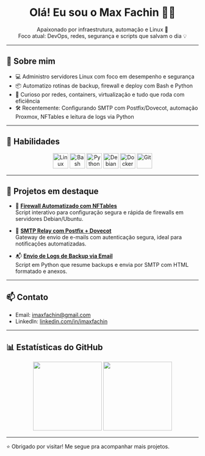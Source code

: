 <h1 align="center">Olá! Eu sou o Max Fachin 👨‍💻</h1>

<p align="center">
  Apaixonado por infraestrutura, automação e Linux 🐧<br>
  Foco atual: DevOps, redes, segurança e scripts que salvam o dia 💡
</p>

---

## 🚀 Sobre mim

- 💻 Administro servidores Linux com foco em desempenho e segurança
- 📦 Automatizo rotinas de backup, firewall e deploy com Bash e Python
- 🧠 Curioso por redes, containers, virtualização e tudo que roda com eficiência
- 🛠️ Recentemente: Configurando SMTP com Postfix/Dovecot, automação Proxmox, NFTables e leitura de logs via Python

---

## 🧰 Habilidades

<div align="center">
  <img src="https://cdn.jsdelivr.net/gh/devicons/devicon/icons/linux/linux-original.svg" height="40" alt="Linux"/>
  <img src="https://cdn.jsdelivr.net/gh/devicons/devicon/icons/bash/bash-original.svg" height="40" alt="Bash"/>
  <img src="https://cdn.jsdelivr.net/gh/devicons/devicon/icons/python/python-original.svg" height="40" alt="Python"/>
  <img src="https://cdn.jsdelivr.net/gh/devicons/devicon/icons/debian/debian-original.svg" height="40" alt="Debian"/>
  <img src="https://cdn.jsdelivr.net/gh/devicons/devicon/icons/docker/docker-original.svg" height="40" alt="Docker"/>
  <img src="https://cdn.jsdelivr.net/gh/devicons/devicon/icons/git/git-original.svg" height="40" alt="Git"/>
</div>

---

## 🌟 Projetos em destaque

- 🔐 **[Firewall Automatizado com NFTables](https://github.com/imaxfachin/firewall-nftables)**  
  Script interativo para configuração segura e rápida de firewalls em servidores Debian/Ubuntu.

- 📩 **[SMTP Relay com Postfix + Dovecot](https://github.com/imaxfachin/smtp-relay)**  
  Gateway de envio de e-mails com autenticação segura, ideal para notificações automatizadas.

- 📬 **[Envio de Logs de Backup via Email](https://github.com/imaxfachin/send-email-logs)**  
  Script em Python que resume backups e envia por SMTP com HTML formatado e anexos.

---

## 📫 Contato

- Email: [imaxfachin@gmail.com](mailto:imaxfachin@gmail.com)  
- LinkedIn: [linkedin.com/in/imaxfachin](https://linkedin.com/in/imaxfachin)

---

## 📊 Estatísticas do GitHub

<p align="center">
  <img height="180em" src="https://github-readme-stats.vercel.app/api?username=imaxfachin&show_icons=true&theme=github_dark" />
  <img height="180em" src="https://github-readme-stats.vercel.app/api/top-langs/?username=imaxfachin&layout=compact&theme=github_dark"/>
</p>

---

⭐ Obrigado por visitar! Me segue pra acompanhar mais projetos.
